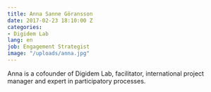 ```yaml
---
title: Anna Sanne Göransson
date: 2017-02-23 18:10:00 Z
categories:
- Digidem Lab
lang: en
job: Engagement Strategist
image: "/uploads/anna.jpg"
---
```


Anna is a cofounder of Digidem Lab, facilitator, international project manager and expert in participatory processes.
